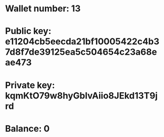 # Wallet number: 13
# Public key: e11204cb5eecda21bf10005422c4b37d8f7de39125ea5c504654c23a68eae473
# Private key: kqmKtO79w8hyGblvAiio8JEkd13T9jrd
# Balance: 0
